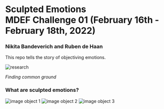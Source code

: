 # Sculpted Emotions <br> MDEF Challenge 01 (February 16th - February 18th, 2022)

### Nikita Bandeverich and Ruben de Haan

This repo tells the story of objectiving emotions.

![research](https://user-images.githubusercontent.com/92102729/154486106-9eb04227-82f8-4ed6-95f5-d9dbed05570f.jpg)

*Finding common ground*


### What are sculpted emotions?
![image  object 1](https://user-images.githubusercontent.com/92102729/154486056-5a65c22f-73d2-4400-9e35-7880980c995d.png)
![image  object 2](https://user-images.githubusercontent.com/92102729/154486064-cbceb0cd-dc6c-458a-8e67-5c02011ff843.png)
![image  object 3](https://user-images.githubusercontent.com/92102729/154486067-d578f278-0f85-4165-8211-aad6d1e33f7b.JPG)
